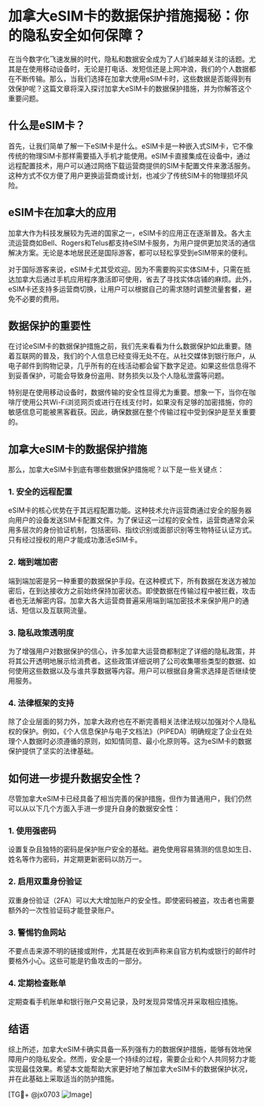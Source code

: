 # 加拿大eSIM卡的数据保护措施揭秘：你的隐私安全如何保障？

在当今数字化飞速发展的时代，隐私和数据安全成为了人们越来越关注的话题。尤其是在使用移动设备时，无论是打电话、发短信还是上网冲浪，我们的个人数据都在不断传输。那么，当我们选择在加拿大使用eSIM卡时，这些数据是否能得到有效保护呢？这篇文章将深入探讨加拿大eSIM卡的数据保护措施，并为你解答这个重要问题。

## 什么是eSIM卡？

首先，让我们简单了解一下eSIM卡是什么。eSIM卡是一种嵌入式SIM卡，它不像传统的物理SIM卡那样需要插入手机才能使用。eSIM卡直接集成在设备中，通过远程配置技术，用户可以通过网络下载运营商提供的SIM卡配置文件来激活服务。这种方式不仅方便了用户更换运营商或计划，也减少了传统SIM卡的物理损坏风险。

## eSIM卡在加拿大的应用

加拿大作为科技发展较为先进的国家之一，eSIM卡的应用正在逐渐普及。各大主流运营商如Bell、Rogers和Telus都支持eSIM卡服务，为用户提供更加灵活的通信解决方案。无论是本地居民还是国际游客，都可以轻松享受到eSIM带来的便利。

对于国际游客来说，eSIM卡尤其受欢迎。因为不需要购买实体SIM卡，只需在抵达加拿大后通过手机应用程序激活即可使用，省去了寻找实体店铺的麻烦。此外，eSIM卡还支持多运营商切换，让用户可以根据自己的需求随时调整流量套餐，避免不必要的费用。

## 数据保护的重要性

在讨论eSIM卡的数据保护措施之前，我们先来看看为什么数据保护如此重要。随着互联网的普及，我们的个人信息已经变得无处不在。从社交媒体到银行账户，从电子邮件到购物记录，几乎所有的在线活动都会留下数字足迹。如果这些信息得不到妥善保护，可能会导致身份盗用、财务损失以及个人隐私泄露等问题。

特别是在使用移动设备时，数据传输的安全性显得尤为重要。想象一下，当你在咖啡厅使用公共Wi-Fi浏览网页或进行在线支付时，如果没有足够的加密措施，你的敏感信息可能被黑客截获。因此，确保数据在整个传输过程中受到保护是至关重要的。

## 加拿大eSIM卡的数据保护措施

那么，加拿大eSIM卡到底有哪些数据保护措施呢？以下是一些关键点：

### 1. 安全的远程配置

eSIM卡的核心优势在于其远程配置功能。这种技术允许运营商通过安全的服务器向用户的设备发送SIM卡配置文件。为了保证这一过程的安全性，运营商通常会采用多层次的身份验证机制，包括密码、指纹识别或面部识别等生物特征认证方式。只有经过授权的用户才能成功激活eSIM卡。

### 2. 端到端加密

端到端加密是另一种重要的数据保护手段。在这种模式下，所有数据在发送方被加密后，在到达接收方之前始终保持加密状态。即使数据在传输过程中被拦截，攻击者也无法解密内容。加拿大各大运营商普遍采用端到端加密技术来保护用户的通话、短信以及互联网流量。

### 3. 隐私政策透明度

为了增强用户对数据保护的信心，许多加拿大运营商都制定了详细的隐私政策，并将其公开透明地展示给消费者。这些政策详细说明了公司收集哪些类型的数据、如何使用这些数据以及与谁共享数据等内容。用户可以根据自身需求选择是否继续使用服务。

### 4. 法律框架的支持

除了企业层面的努力外，加拿大政府也在不断完善相关法律法规以加强对个人隐私权的保护。例如，《个人信息保护与电子文档法》（PIPEDA）明确规定了企业在处理个人数据时必须遵循的原则，如知情同意、最小化原则等。这为eSIM卡的数据保护提供了坚实的法律基础。

## 如何进一步提升数据安全性？

尽管加拿大eSIM卡已经具备了相当完善的保护措施，但作为普通用户，我们仍然可以从以下几个方面入手进一步提升自身的数据安全性：

### 1. 使用强密码

设置复杂且独特的密码是保护账户安全的基础。避免使用容易猜测的信息如生日、姓名等作为密码，并定期更新密码以防万一。

### 2. 启用双重身份验证

双重身份验证（2FA）可以大大增加账户的安全性。即使密码被盗，攻击者也需要额外的一次性验证码才能登录账户。

### 3. 警惕钓鱼网站

不要点击来源不明的链接或附件，尤其是在收到声称来自官方机构或银行的邮件时要格外小心。这些可能是钓鱼攻击的一部分。

### 4. 定期检查账单

定期查看手机账单和银行账户交易记录，及时发现异常情况并采取相应措施。

## 结语

综上所述，加拿大eSIM卡确实具备一系列强有力的数据保护措施，能够有效地保障用户的隐私安全。然而，安全是一个持续的过程，需要企业和个人共同努力才能实现最佳效果。希望本文能帮助大家更好地了解加拿大eSIM卡的数据保护状况，并在此基础上采取适当的防护措施。

[TG💪+ @jx0703 ![Image](https://github.com/user-attachments/assets/dbca1d08-cadb-493c-b0ec-ad6f7a83f270)]